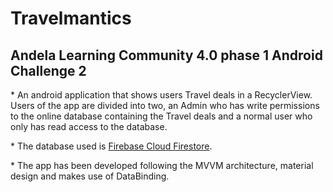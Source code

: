 # Travelmantics

## Andela Learning Community 4.0 phase 1 Android Challenge 2

\* An android application that shows users Travel deals in a RecyclerView. Users of the app are divided into two, an Admin who has write permissions to the online database containing the Travel deals and a normal user who only has read access to the database.

\* The database used is [Firebase Cloud Firestore](https://firebase.google.com/docs/firestore).

\* The app has been developed following the MVVM architecture, material design and makes use of DataBinding.
